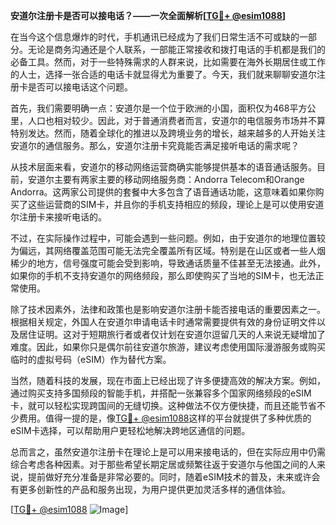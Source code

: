**安道尔注册卡是否可以接电话？——一次全面解析[[TG💪+ @esim1088](https://t.me/s/esim1088)]**

在当今这个信息爆炸的时代，手机通讯已经成为了我们日常生活不可或缺的一部分。无论是商务沟通还是个人联系，一部能正常接收和拨打电话的手机都是我们的必备工具。然而，对于一些特殊需求的人群来说，比如需要在海外长期居住或工作的人士，选择一张合适的电话卡就显得尤为重要了。今天，我们就来聊聊安道尔注册卡是否可以接电话这个问题。

首先，我们需要明确一点：安道尔是一个位于欧洲的小国，面积仅为468平方公里，人口也相对较少。因此，对于普通消费者而言，安道尔的电信服务市场并不算特别发达。然而，随着全球化的推进以及跨境业务的增长，越来越多的人开始关注安道尔的通信服务。那么，安道尔注册卡究竟能否满足接听电话的需求呢？

从技术层面来看，安道尔的移动网络运营商确实能够提供基本的语音通话服务。目前，安道尔主要有两家主要的移动网络服务商：Andorra Telecom和Orange Andorra。这两家公司提供的套餐中大多包含了语音通话功能，这意味着如果你购买了这些运营商的SIM卡，并且你的手机支持相应的频段，理论上是可以使用安道尔注册卡来接听电话的。

不过，在实际操作过程中，可能会遇到一些问题。例如，由于安道尔的地理位置较为偏远，其网络覆盖范围可能无法完全覆盖所有区域。特别是在山区或者一些人烟稀少的地方，信号强度可能会受到影响，导致通话质量不佳甚至无法接通。此外，如果你的手机不支持安道尔的网络频段，那么即使购买了当地的SIM卡，也无法正常使用。

除了技术因素外，法律和政策也是影响安道尔注册卡能否接电话的重要因素之一。根据相关规定，外国人在安道尔申请电话卡时通常需要提供有效的身份证明文件以及居住证明。这对于短期旅行者或者仅计划在安道尔逗留几天的人来说无疑增加了难度。因此，如果你只是偶尔前往安道尔旅游，建议考虑使用国际漫游服务或购买临时的虚拟号码（eSIM）作为替代方案。

当然，随着科技的发展，现在市面上已经出现了许多便捷高效的解决方案。例如，通过购买支持多国频段的智能手机，并搭配一张兼容多个国家网络频段的eSIM卡，就可以轻松实现跨国间的无缝切换。这种做法不仅方便快捷，而且还能节省不少费用。值得一提的是，像[TG💪+ @esim1088](https://t.me/s/esim1088)这样的平台就提供了多种优质的eSIM卡选择，可以帮助用户更轻松地解决跨地区通信的问题。

总而言之，虽然安道尔注册卡在理论上是可以用来接电话的，但在实际应用中仍需综合考虑各种因素。对于那些希望长期定居或频繁往返于安道尔与他国之间的人来说，提前做好充分准备是非常必要的。同时，随着eSIM技术的普及，未来或许会有更多创新性的产品和服务出现，为用户提供更加灵活多样的通信体验。

[[TG💪+ @esim1088](https://t.me/s/esim1088) ![Image](https://i.postimg.cc/4NQfJmqS/Snipaste-2025-05-13-00-14-12.png)]